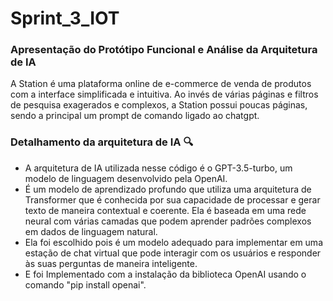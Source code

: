 # Sprint_3_IOT

### Apresentação do Protótipo Funcional e Análise da Arquitetura de IA

A Station é uma plataforma online de e-commerce de venda de  produtos com a interface simplificada e intuitiva. Ao invés de  várias páginas e filtros de pesquisa exagerados e complexos, a  Station possui poucas páginas, sendo a principal um prompt de  comando ligado ao chatgpt.

 
 ### Detalhamento da arquitetura de IA 🔍
 + A arquitetura de IA utilizada nesse código é o GPT-3.5-turbo, um modelo de linguagem desenvolvido pela OpenAI.
 + É um modelo de aprendizado profundo que utiliza uma arquitetura de Transformer que é conhecida por sua capacidade de processar e gerar texto de maneira contextual e coerente. Ela é baseada em uma rede neural com várias camadas que podem aprender padrões complexos em dados de linguagem natural.
 + Ela foi escolhido pois é um modelo adequado para implementar em uma estação de chat virtual que pode interagir com os usuários e responder às suas perguntas de maneira inteligente.
 + E foi Implementado com a instalação da biblioteca OpenAI usando o comando "pip install openai".







